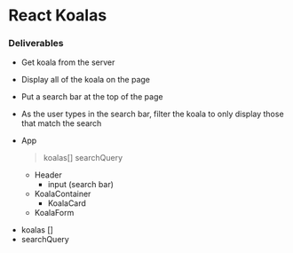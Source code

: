 # React Koalas

### Deliverables
* Get koala from the server
* Display all of the koala on the page
* Put a search bar at the top of the page 
* As the user types in the search bar, filter the koala to only display those that match the search


* App
    > koalas[]
    > searchQuery
    * Header
        * input (search bar)
    * KoalaContainer
        * KoalaCard
    * KoalaForm


- koalas []
- searchQuery